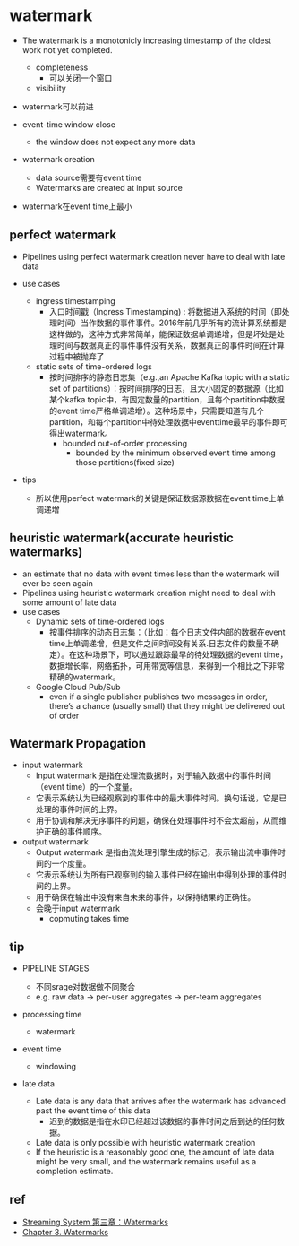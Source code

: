 # watermark
+ The watermark is a monotonicly increasing timestamp of the oldest work not yet completed.
    + completeness
        + 可以关闭一个窗口
    + visibility

+ watermark可以前进

+ event-time window close
    + the window does not expect any more data

+ watermark creation
    + data source需要有event time
    + Watermarks are created at input source

+ watermark在event time上最小

## perfect watermark
+ Pipelines using perfect watermark creation never have to deal with late data

+ use cases
    + ingress timestamping
        + 入口时间戳（Ingress Timestamping) : 将数据进入系统的时间（即处理时间）当作数据的事件事件。2016年前几乎所有的流计算系统都是这样做的，这种方式非常简单，能保证数据单调递增，但是坏处是处理时间与数据真正的事件事件没有关系，数据真正的事件时间在计算过程中被抛弃了
    + static sets of time-ordered logs
        + 按时间排序的静态日志集（e.g.,an Apache Kafka topic with a static set of partitions）：按时间排序的日志，且大小固定的数据源（比如某个kafka topic中，有固定数量的partition，且每个partition中数据的event time严格单调递增）。这种场景中，只需要知道有几个partition，和每个partition中待处理数据中eventtime最早的事件即可得出watermark。
            + bounded out-of-order processing
                + bounded by the minimum observed event time among those partitions(fixed size)

+ tips
    + 所以使用perfect watermark的关键是保证数据源数据在event time上单调递增

## heuristic watermark(accurate heuristic watermarks)
+ an estimate that no data with event times less than the watermark will ever be seen again
+ Pipelines using heuristic watermark creation might need to deal with some amount of late data
+ use cases
    + Dynamic sets of time-ordered logs
        + 按事件排序的动态日志集：（比如：每个日志文件内部的数据在event time上单调递增，但是文件之间时间没有关系.日志文件的数量不确定）。在这种场景下，可以通过跟踪最早的待处理数据的event time，数据增长率，网络拓扑，可用带宽等信息，来得到一个相比之下非常精确的watermark。
    + Google Cloud Pub/Sub
        + even if a single publisher publishes two messages in order, there’s a chance (usually small) that they might be delivered out of order 

## Watermark Propagation
+ input watermark
    + Input watermark 是指在处理流数据时，对于输入数据中的事件时间（event time）的一个度量。
    + 它表示系统认为已经观察到的事件中的最大事件时间。换句话说，它是已处理的事件时间的上界。
    + 用于协调和解决无序事件的问题，确保在处理事件时不会太超前，从而维护正确的事件顺序。
+ output watermark
    + Output watermark 是指由流处理引擎生成的标记，表示输出流中事件时间的一个度量。
    + 它表示系统认为所有已观察到的输入事件已经在输出中得到处理的事件时间的上界。
    + 用于确保在输出中没有来自未来的事件，以保持结果的正确性。
    + 会晚于input watermark
        + copmuting takes time


    

## tip
+ PIPELINE STAGES
    + 不同srage对数据做不同聚合
    + e.g.  raw data -> per-user aggregates -> per-team aggregates

+ processing time 
    + watermark

+ event time
    + windowing

+ late data
    + Late data is any data that arrives after the watermark has advanced past the event time of this data
        + 迟到的数据是指在水印已经超过该数据的事件时间之后到达的任何数据。
    + Late data is only possible with heuristic watermark creation
    + If the heuristic is a reasonably good one, the amount of late data might be very small, and the watermark remains useful as a completion estimate.

## ref
+ [Streaming System 第三章：Watermarks](https://developer.aliyun.com/article/682873)
+ [Chapter 3. Watermarks](https://learning.oreilly.com/library/view/streaming-systems/9781491983867/ch03.html#id24)